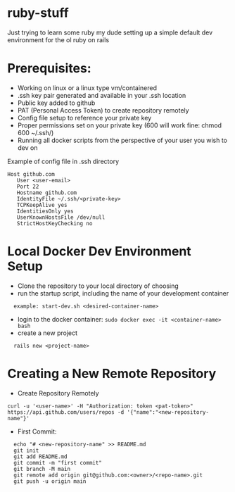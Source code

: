 # ruby-stuff
Just trying to learn some ruby my dude
setting up a simple default dev environment for the ol ruby on rails

# Prerequisites:
  - Working on linux or a linux type vm/containered <br> 
  - .ssh key pair generated and available in your .ssh location <br> 
  - Public key added to github  <br> 
  - PAT (Personal Access Token) to create repository remotely <br> 
  - Config file setup to reference your private key <br> 
  - Proper permissions set on your private key (600 will work fine: chmod 600 ~/.ssh/<private-key>) <br> 
  - Running all docker scripts from the perspective of your user you wish to dev on <br> 
  
Example of config file in .ssh directory
  
 ```
 Host github.com
    User <user-email>
    Port 22
    Hostname github.com
    IdentityFile ~/.ssh/<private-key>
    TCPKeepAlive yes
    IdentitiesOnly yes
    UserKnownHostsFile /dev/null
    StrictHostKeyChecking no
```
    
# Local Docker Dev Environment Setup

  
- Clone the repository to your local directory of choosing
- run the startup script, including the name of your development container
```
  example: start-dev.sh <desired-container-name>
```
- login to the docker container: 
``
  sudo docker exec -it <container-name> bash
``
- create a new project
```
  rails new <project-name>
```
  
# Creating a New Remote Repository
- Create Repository Remotely
```
curl -u '<user-name>' -H "Authorization: token <pat-token>" https://api.github.com/users/repos -d '{"name":"<new-repository-name"}'
```
- First Commit:
```
  echo "# <new-repository-name" >> README.md
  git init
  git add README.md
  git commit -m "first commit"
  git branch -M main
  git remote add origin git@github.com:<owner>/<repo-name>.git
  git push -u origin main
```
  
